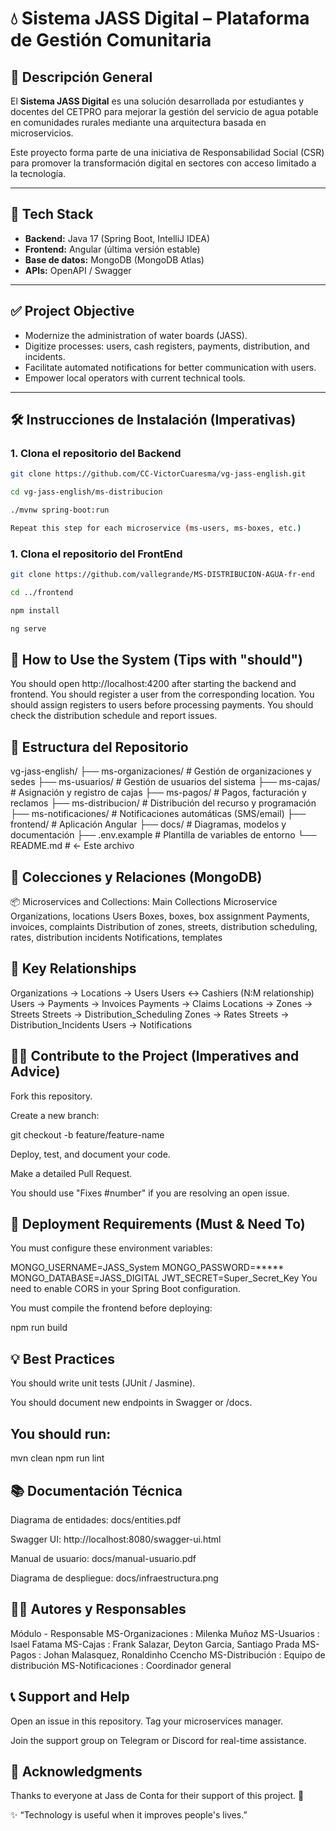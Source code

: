 # 💧 Sistema JASS Digital – Plataforma de Gestión Comunitaria

## 📌 Descripción General

El **Sistema JASS Digital** es una solución desarrollada por estudiantes y docentes del CETPRO para mejorar la gestión del servicio de agua potable en comunidades rurales mediante una arquitectura basada en microservicios.

Este proyecto forma parte de una iniciativa de Responsabilidad Social (CSR) para promover la transformación digital en sectores con acceso limitado a la tecnología.

---

## 🔧 Tech Stack

- **Backend:** Java 17 (Spring Boot, IntelliJ IDEA)
- **Frontend:** Angular (última versión estable)
- **Base de datos:** MongoDB (MongoDB Atlas)
- **APIs:** OpenAPI / Swagger

---

## ✅ Project Objective

- Modernize the administration of water boards (JASS).
- Digitize processes: users, cash registers, payments, distribution, and incidents.
- Facilitate automated notifications for better communication with users.
- Empower local operators with current technical tools.
---

## 🛠️ Instrucciones de Instalación (Imperativas)

### 1. Clona el repositorio del Backend

```bash
git clone https://github.com/CC-VictorCuaresma/vg-jass-english.git

cd vg-jass-english/ms-distribucion

./mvnw spring-boot:run

Repeat this step for each microservice (ms-users, ms-boxes, etc.)
```
### 1. Clona el repositorio del FrontEnd
```bash
git clone https://github.com/vallegrande/MS-DISTRIBUCION-AGUA-fr-end

cd ../frontend

npm install

ng serve
```

## 🧩 How to Use the System (Tips with "should")

You should open http://localhost:4200 after starting the backend and frontend.
You should register a user from the corresponding location.
You should assign registers to users before processing payments.
You should check the distribution schedule and report issues.


## 📁 Estructura del Repositorio
vg-jass-english/
├── ms-organizaciones/    # Gestión de organizaciones y sedes
├── ms-usuarios/          # Gestión de usuarios del sistema
├── ms-cajas/             # Asignación y registro de cajas
├── ms-pagos/             # Pagos, facturación y reclamos
├── ms-distribucion/      # Distribución del recurso y programación
├── ms-notificaciones/    # Notificaciones automáticas (SMS/email)
├── frontend/             # Aplicación Angular
├── docs/                 # Diagramas, modelos y documentación
├── .env.example          # Plantilla de variables de entorno
└── README.md             # ← Este archivo


## 🔄 Colecciones y Relaciones (MongoDB)

📦 Microservices and Collections:
Main Collections Microservice
Organizations, locations
Users
Boxes, boxes, box assignment
Payments, invoices, complaints
Distribution of zones, streets, distribution scheduling, rates, distribution incidents
Notifications, templates


## 🔗 Key Relationships
Organizations → Locations → Users
Users ↔ Cashiers (N:M relationship)
Users → Payments → Invoices
Payments → Claims
Locations → Zones → Streets
Streets → Distribution_Scheduling
Zones → Rates
Streets → Distribution_Incidents
Users → Notifications


## 🧑‍💻 Contribute to the Project (Imperatives and Advice)
Fork this repository.

Create a new branch:

git checkout -b feature/feature-name

Deploy, test, and document your code.

Make a detailed Pull Request.

You should use "Fixes #number" if you are resolving an open issue.

## 🚀 Deployment Requirements (Must & Need To)
You must configure these environment variables:

MONGO_USERNAME=JASS_System
MONGO_PASSWORD=*****
MONGO_DATABASE=JASS_DIGITAL
JWT_SECRET=Super_Secret_Key
You need to enable CORS in your Spring Boot configuration.

You must compile the frontend before deploying:

npm run build


## 💡 Best Practices
You should write unit tests (JUnit / Jasmine).

You should document new endpoints in Swagger or /docs.

You should run:
-------------------------------------------------
mvn clean
npm run lint

## 📚 Documentación Técnica
Diagrama de entidades: docs/entities.pdf

Swagger UI: http://localhost:8080/swagger-ui.html

Manual de usuario: docs/manual-usuario.pdf

Diagrama de despliegue: docs/infraestructura.png

## 👨‍🏫 Autores y Responsables
Módulo	-  Responsable
MS-Organizaciones :	Milenka Muñoz
MS-Usuarios	: Isael Fatama
MS-Cajas :	Frank Salazar, Deyton Garcia, Santiago Prada
MS-Pagos	: Johan Malasquez, Ronaldinho Ccencho
MS-Distribución :	Equipo de distribución
MS-Notificaciones :	Coordinador general

## 📞 Support and Help
Open an issue in this repository.
Tag your microservices manager.

Join the support group on Telegram or Discord for real-time assistance.

## 🙌 Acknowledgments
Thanks to everyone at Jass de Conta for their support of this project. 💙

✨ “Technology is useful when it improves people's lives.”
